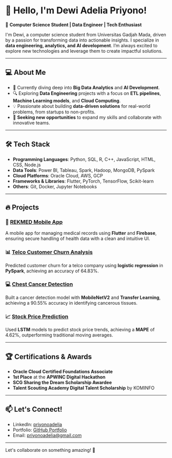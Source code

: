 # 👋 Hello, I'm Dewi Adelia Priyono!

🌟 **Computer Science Student | Data Engineer | Tech Enthusiast**

I'm Dewi, a computer science student from Universitas Gadjah Mada, driven by a passion for transforming data into actionable insights. I specialize in **data engineering, analytics, and AI development**. I’m always excited to explore new technologies and leverage them to create impactful solutions.

---

## 💻 **About Me**

- 🌱 Currently diving deep into **Big Data Analytics** and **AI Development**.
- 🔍 Exploring **Data Engineering** projects with a focus on **ETL pipelines**, **Machine Learning models**, and **Cloud Computing**.
- 💡 Passionate about building **data-driven solutions** for real-world problems, from startups to non-profits.
- 🎯 **Seeking new opportunities** to expand my skills and collaborate with innovative teams.

---

## 🛠️ **Tech Stack**

- **Programming Languages**: Python, SQL, R, C++, JavaScript, HTML, CSS, Node.js
- **Data Tools**: Power BI, Tableau, Spark, Hadoop, MongoDB, PySpark
- **Cloud Platforms**: Oracle Cloud, AWS, GCP
- **Frameworks & Libraries**: Flutter, PyTorch, TensorFlow, Scikit-learn
- **Others**: Git, Docker, Jupyter Notebooks

---

## 🔥 **Projects**

### 📱 [REKMED Mobile App](https://github.com/adeliiee22/EHR-REKMED)
A mobile app for managing medical records using **Flutter** and **Firebase**, ensuring secure handling of health data with a clean and intuitive UI.

### 📊 [Telco Customer Churn Analysis](https://github.com/adeliiee22/Projects/tree/main/Telecom%20Churn)
Predicted customer churn for a telco company using **logistic regression** in **PySpark**, achieving an accuracy of 64.83%.

### 💻 [Chest Cancer Detection](https://github.com/adeliiee22/Projects/tree/main/Chest%20Cancer%20Detection/Notebook)
Built a cancer detection model with **MobileNetV2** and **Transfer Learning**, achieving a 90.55% accuracy in identifying cancerous tissues.

### 📈 [Stock Price Prediction](https://github.com/adeliiee22/Projects/tree/main/Stock%20Analysis)
Used **LSTM** models to predict stock price trends, achieving a **MAPE** of 4.62%, outperforming traditional moving averages.

---

## 🏆 **Certifications & Awards**

- **Oracle Cloud Certified Foundations Associate**
- **1st Place** at the **APWINC Digital Hackathon**
- **SCG Sharing the Dream Scholarship Awardee**
- **Talent Scouting Academy Digital Talent Scholarship** by KOMINFO

---

## 📫 **Let's Connect!**

- LinkedIn: [priyonoadelia](https://linkedin.com/in/priyonoadelia/)
- Portfolio: [GitHub Portfolio](https://github.com/adeliiee22)
- Email: priyonoadelia@gmail.com

---

Let's collaborate on something amazing! 🌟
